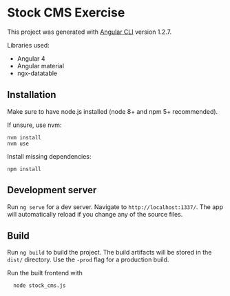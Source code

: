 # Stock CMS Exercise

This project was generated with [Angular CLI](https://github.com/angular/angular-cli) version 1.2.7.

Libraries used:

- Angular 4
- Angular material
- ngx-datatable

## Installation

Make sure to have node.js installed (node 8+ and npm 5+ recommended).

If unsure, use nvm:

    nvm install
    nvm use

Install missing dependencies:

    npm install


## Development server

Run `ng serve` for a dev server. Navigate to `http://localhost:1337/`. The app will automatically reload if you change any of the source files.

## Build

Run `ng build` to build the project. The build artifacts will be stored in the `dist/` directory. Use the `-prod` flag for a production build.

Run the built frontend with

      node stock_cms.js